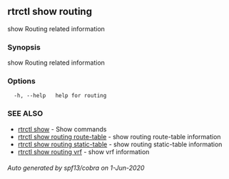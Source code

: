 ## rtrctl show routing

show Routing related information

### Synopsis


show Routing related information

### Options

```
  -h, --help   help for routing
```

### SEE ALSO
* [rtrctl show](rtrctl_show.md)	 - Show commands
* [rtrctl show routing route-table](rtrctl_show_routing_route-table.md)	 - show routing route-table information
* [rtrctl show routing static-table](rtrctl_show_routing_static-table.md)	 - show routing static-table information
* [rtrctl show routing vrf](rtrctl_show_routing_vrf.md)	 - show vrf information

###### Auto generated by spf13/cobra on 1-Jun-2020
